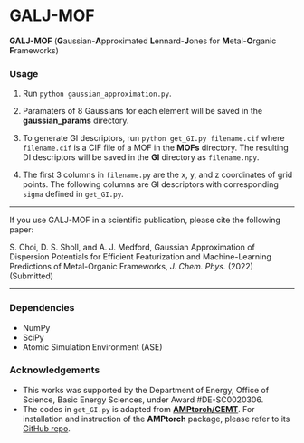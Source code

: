 # GALJ-MOF

**GALJ-MOF** (**G**aussian-**A**pproximated **L**ennard-**J**ones for **M**etal-**O**rganic **F**rameworks)

### Usage

1. Run `python gaussian_approximation.py`.

2. Paramaters of 8 Gaussians for each element will be saved in the **gaussian_params** directory.

3. To generate GI descriptors, run `python get_GI.py filename.cif` where `filename.cif` is a CIF file of a MOF in the **MOFs** directory. The resulting DI descriptors will be saved in the **GI** directory as `filename.npy`.

4. The first 3 columns in `filename.py` are the x, y, and z coordinates of grid points. The following columns are GI descriptors with corresponding `sigma` defined in `get_GI.py`.

---

If you use GALJ-MOF in a scientific publication, please cite the following paper:

S. Choi, D. S. Sholl, and A. J. Medford, Gaussian Approximation of Dispersion Potentials for Efficient Featurization and Machine-Learning Predictions of Metal-Organic Frameworks, *J. Chem. Phys.* (2022) (Submitted)

---

### Dependencies
- NumPy
- SciPy
- Atomic Simulation Environment (ASE)

### Acknowledgements
- This works was supported by the Department of Energy, Office of Science, Basic Energy Sciences, under Award #DE-SC0020306.
- The codes in `get_GI.py` is adapted from [**AMPtorch/CEMT**](https://github.com/ulissigroup/amptorch/tree/CEMT). For installation and instruction of the **AMPtorch** package, please refer to its [GitHub repo](https://github.com/ulissigroup/amptorch).

